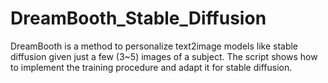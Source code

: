 # DreamBooth_Stable_Diffusion
DreamBooth is a method to personalize text2image models like stable diffusion given just a few (3~5) images of a subject. The script shows how to implement the training procedure and adapt it for stable diffusion. 
